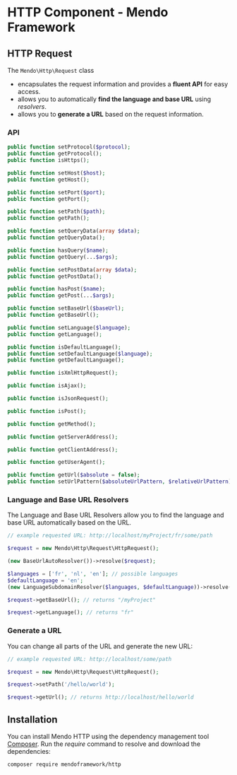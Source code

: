 # HTTP Component - Mendo Framework

## HTTP Request

The ```Mendo\Http\Request``` class

* encapsulates the request information and provides a **fluent API** for easy access.
* allows you to automatically **find the language and base URL** using *resolvers*.
* allows you to **generate a URL** based on the request information.

### API

```php
public function setProtocol($protocol);
public function getProtocol();
public function isHttps();

public function setHost($host);
public function getHost();

public function setPort($port);
public function getPort();

public function setPath($path);
public function getPath();

public function setQueryData(array $data);
public function getQueryData();

public function hasQuery($name);
public function getQuery(...$args);

public function setPostData(array $data);
public function getPostData();

public function hasPost($name);
public function getPost(...$args);

public function setBaseUrl($baseUrl);
public function getBaseUrl();

public function setLanguage($language);
public function getLanguage();

public function isDefaultLanguage();
public function setDefaultLanguage($language);
public function getDefaultLanguage();

public function isXmlHttpRequest();

public function isAjax();

public function isJsonRequest();

public function isPost();

public function getMethod();

public function getServerAddress();

public function getClientAddress();

public function getUserAgent();

public function getUrl($absolute = false);
public function setUrlPattern($absoluteUrlPattern, $relativeUrlPattern);
```

### Language and Base URL Resolvers

The Language and Base URL Resolvers allow you to find the language and base URL automatically based on the URL.

```php
// example requested URL: http://localhost/myProject/fr/some/path

$request = new Mendo\Http\Request\HttpRequest();

(new BaseUrlAutoResolver())->resolve($request);

$languages = ['fr', 'nl', 'en']; // possible languages
$defaultLanguage = 'en';
(new LanguageSubdomainResolver($languages, $defaultLanguage))->resolve($request);

$request->getBaseUrl(); // returns "/myProject"

$request->getLanguage(); // returns "fr"
```

### Generate a URL

You can change all parts of the URL and generate the new URL:

```php
// example requested URL: http://localhost/some/path

$request = new Mendo\Http\Request\HttpRequest();

$request->setPath('/hello/world');

$request->getUrl(); // returns http://localhost/hello/world
```

## Installation

You can install Mendo HTTP using the dependency management tool [Composer](https://getcomposer.org/).
Run the *require* command to resolve and download the dependencies:

```
composer require mendoframework/http
```